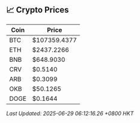 ## 📈 Crypto Prices

| Coin | Price |
| ---- | ----- |
| BTC | $107359.4377 |
| ETH | $2437.2266 |
| BNB | $648.9030 |
| CRV | $0.5140 |
| ARB | $0.3099 |
| OKB | $50.1265 |
| DOGE | $0.1644 |

_Last Updated: 2025-06-29 06:12:16.26 +0800 HKT_
